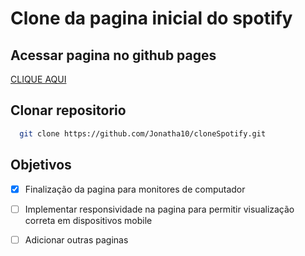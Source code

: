 
# Clone  da pagina inicial do spotify
## Acessar pagina no github pages

[CLIQUE AQUI](https://jonatha10.github.io/cloneSpotify/)
## Clonar repositorio 



```bash
  git clone https://github.com/Jonatha10/cloneSpotify.git
```


## Objetivos

 - [X]   Finalização da pagina para monitores de computador
 - [ ]   Implementar responsividade na pagina para permitir visualização correta em dispositivos mobile
 - [ ]   Adicionar outras paginas 

